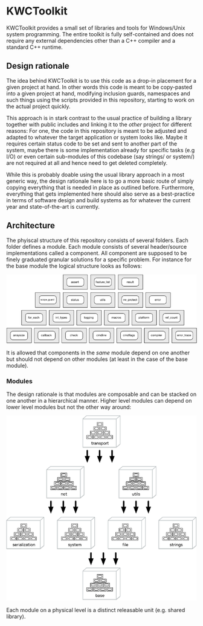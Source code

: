 # KWCToolkit
KWCToolkit provides a small set of libraries and tools for Windows/Unix system programming.
The entire toolkit is fully self-contained and does not require any external dependencies
other than a C++ compiler and a standard C++ runtime.

## Design rationale
The idea behind KWCToolkit is to use this code as a drop-in placement for a given project
at hand. In other words this code is meant to be copy-pasted into a given project at hand,
modifying inclusion guards, namespaces and such things using the scripts provided in this
repository, starting to work on the actual project quickly.

This approach is in stark contrast to the usual practice of building a library together
with public includes and linking it to the _other_ project for different reasons:
For one, the code in this repository is meant to be adjusted and adapted to whatever the
target application or system looks like. Maybe it requires certain status code to be set
and sent to another part of the system, maybe there is some implementation already for
specific tasks (e.g I/O) or even certain sub-modules of this codebase (say strings/ or
system/) are not required at all and hence need to get deleted completely.

While this is probably doable using the usual library approach in a most generic way, the
design rationale here is to go a more basic route of simply copying everything that is
needed in place as outlined before. Furthermore, everything that gets implemented here
should also serve as a best-practice in terms of software design and build systems as
for whatever the current year and state-of-the-art is currently.

## Architecture
The phyiscal structure of this repository consists of several folders. Each folder defines a
module. Each module consists of several header/source implementations called a component.
All component are supposed to be finely graduated granular solutions for a specific problem.
For instance for the base module the logical structure looks as follows:

![Base module](doc/base_module.png)

It is allowed that components in the _same_ module depend on one another but should not depend
on other modules (at least in the case of the base module).

### Modules
The design rationale is that modules  are composable and can be stacked on one another in a
hierarchical manner. Higher level modules  can depend on lower level modules but not the other
way around:

![Modules](doc/module_architecture.png)

Each module on a physical level is a distinct releasable unit (e.g. shared library).
